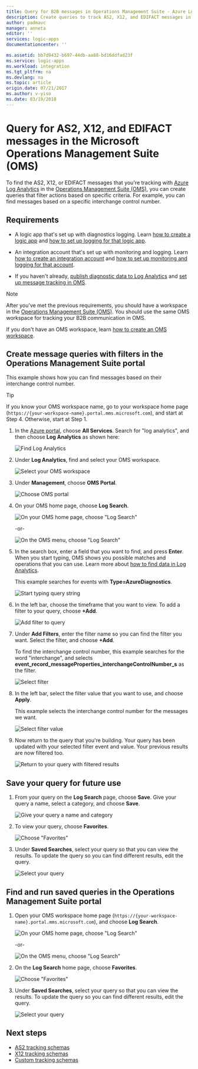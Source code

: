 ```yaml
---
title: Query for B2B messages in Operations Management Suite - Azure Logic Apps
description: Create queries to track AS2, X12, and EDIFACT messages in the Operations Management Suite 
author: padmavc
manager: anneta
editor: ''
services: logic-apps
documentationcenter: ''

ms.assetid: bb7d9432-b697-44db-aa88-bd16ddfad23f
ms.service: logic-apps
ms.workload: integration
ms.tgt_pltfrm: na
ms.devlang: na
ms.topic: article
origin.date: 07/21/2017
ms.author: v-yiso
ms.date: 03/19/2018
---
```


# Query for AS2, X12, and EDIFACT messages in the Microsoft Operations Management Suite (OMS)

To find the AS2, X12, or EDIFACT messages that you're tracking with 
[Azure Log Analytics](../log-analytics/log-analytics-overview.md) 
in the [Operations Management Suite (OMS)](../operations-management-suite/operations-management-suite-overview.md), 
you can create queries that filter actions based on specific criteria. 
For example, you can find messages based on a specific interchange control number.

## Requirements

* A logic app that's set up with diagnostics logging. 
Learn [how to create a logic app](../logic-apps/quickstart-create-first-logic-app-workflow.md) 
and [how to set up logging for that logic app](../logic-apps/logic-apps-monitor-your-logic-apps.md#azure-diagnostics).

* An integration account that's set up with monitoring and logging. 
Learn [how to create an integration account](../logic-apps/logic-apps-enterprise-integration-create-integration-account.md) 
and [how to set up monitoring and logging for that account](../logic-apps/logic-apps-monitor-b2b-message.md).

* If you haven't already, [publish diagnostic data to Log Analytics](../logic-apps/logic-apps-track-b2b-messages-omsportal.md) 
and [set up message tracking in OMS](../logic-apps/logic-apps-track-b2b-messages-omsportal.md).

> [!NOTE]
> After you've met the previous requirements, 
> you should have a workspace in the 
> [Operations Management Suite (OMS)](../operations-management-suite/operations-management-suite-overview.md). 
> You should use the same OMS workspace for tracking 
> your B2B communication in OMS. 
>  
> If you don't have an OMS workspace, 
> learn [how to create an OMS workspace](../log-analytics/log-analytics-get-started.md).

## Create message queries with filters in the Operations Management Suite portal

This example shows how you can find messages based on their interchange control number.

> [!TIP] 
> If you know your OMS workspace name, go to your workspace home page 
(`https://{your-workspace-name}.portal.mms.microsoft.com`), 
> and start at Step 4. Otherwise, start at Step 1.

1. In the [Azure portal](https://portal.azure.cn), choose **All Services**. 
Search for "log analytics", and then choose **Log Analytics** as shown here:

   ![Find Log Analytics](media/logic-apps-track-b2b-messages-omsportal-query-filter-control-number/browseloganalytics.png)

2. Under **Log Analytics**, find and select your OMS workspace.

   ![Select your OMS workspace](media/logic-apps-track-b2b-messages-omsportal-query-filter-control-number/selectla.png)

3. Under **Management**, choose **OMS Portal**.

   ![Choose OMS portal](media/logic-apps-track-b2b-messages-omsportal-query-filter-control-number/omsportalpage.png)

4. On your OMS home page, choose **Log Search**.

   ![On your OMS home page, choose "Log Search"](media/logic-apps-track-b2b-messages-omsportal-query-filter-control-number/logsearch.png)

   -or-

   ![On the OMS menu, choose "Log Search"](media/logic-apps-track-b2b-messages-omsportal-query-filter-control-number/logsearch-2.png)

5. In the search box, enter a field that you want to find, and press **Enter**. 
When you start typing, OMS shows you possible matches and operations that you can use. 
Learn more about [how to find data in Log Analytics](../log-analytics/log-analytics-log-searches.md).

   This example searches for events with **Type=AzureDiagnostics**.

   ![Start typing query string](media/logic-apps-track-b2b-messages-omsportal-query-filter-control-number/oms-start-query.png)

6. In the left bar, choose the timeframe that you want to view. 
To add a filter to your query, choose **+Add**.

   ![Add filter to query](media/logic-apps-track-b2b-messages-omsportal-query-filter-control-number/query1.png)

7. Under **Add Filters**, enter the filter name so you can find the filter you want. 
Select the filter, and choose **+Add**.

   To find the interchange control number, this example searches for the word "interchange", 
   and selects **event_record_messageProperties_interchangeControlNumber_s** as the filter.

   ![Select filter](media/logic-apps-track-b2b-messages-omsportal-query-filter-control-number/oms-query-add-filter.png)

9. In the left bar, select the filter value that you want to use, and choose **Apply**.

   This example selects the interchange control number for the messages we want.

   ![Select filter value](media/logic-apps-track-b2b-messages-omsportal-query-filter-control-number/oms-query-select-filter-value.png)

10. Now return to the query that you're building. 
Your query has been updated with your selected filter event and value. 
Your previous results are now filtered too.

    ![Return to your query with filtered results](media/logic-apps-track-b2b-messages-omsportal-query-filter-control-number/oms-query-filtered-results.png)

<a name="save-oms-query"></a>

## Save your query for future use

1. From your query on the **Log Search** page, choose **Save**. 
Give your query a name, select a category, and choose **Save**.

   ![Give your query a name and category](media/logic-apps-track-b2b-messages-omsportal-query-filter-control-number/oms-query-save.png)

2. To view your query, choose **Favorites**.

   ![Choose "Favorites"](media/logic-apps-track-b2b-messages-omsportal-query-filter-control-number/oms-query-favorites.png)

3. Under **Saved Searches**, 
select your query so that you can view the results. 
To update the query so you can find different results, edit the query.

   ![Select your query](media/logic-apps-track-b2b-messages-omsportal-query-filter-control-number/oms-log-search-find-favorites.png)

## Find and run saved queries in the Operations Management Suite portal

1. Open your OMS workspace home page (`https://{your-workspace-name}.portal.mms.microsoft.com`), 
and choose **Log Search**.

   ![On your OMS home page, choose "Log Search"](media/logic-apps-track-b2b-messages-omsportal-query-filter-control-number/logsearch.png)

   -or-

   ![On the OMS menu, choose "Log Search"](media/logic-apps-track-b2b-messages-omsportal-query-filter-control-number/logsearch-2.png)

2. On the **Log Search** home page, choose **Favorites**.

   ![Choose "Favorites"](media/logic-apps-track-b2b-messages-omsportal-query-filter-control-number/oms-log-search-favorites.png)

3. Under **Saved Searches**, 
select your query so that you can view the results. 
To update the query so you can find different results, edit the query.

   ![Select your query](media/logic-apps-track-b2b-messages-omsportal-query-filter-control-number/oms-log-search-find-favorites.png)

## Next steps

* [AS2 tracking schemas](../logic-apps/logic-apps-track-integration-account-as2-tracking-schemas.md)
* [X12 tracking schemas](../logic-apps/logic-apps-track-integration-account-x12-tracking-schema.md)
* [Custom tracking schemas](../logic-apps/logic-apps-track-integration-account-custom-tracking-schema.md)